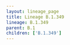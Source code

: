 ```yaml
---
layout: lineage_page
title: Lineage B.1.349
lineage: B.1.349
parent: B.1
children: ['B.1.349']
---
```

